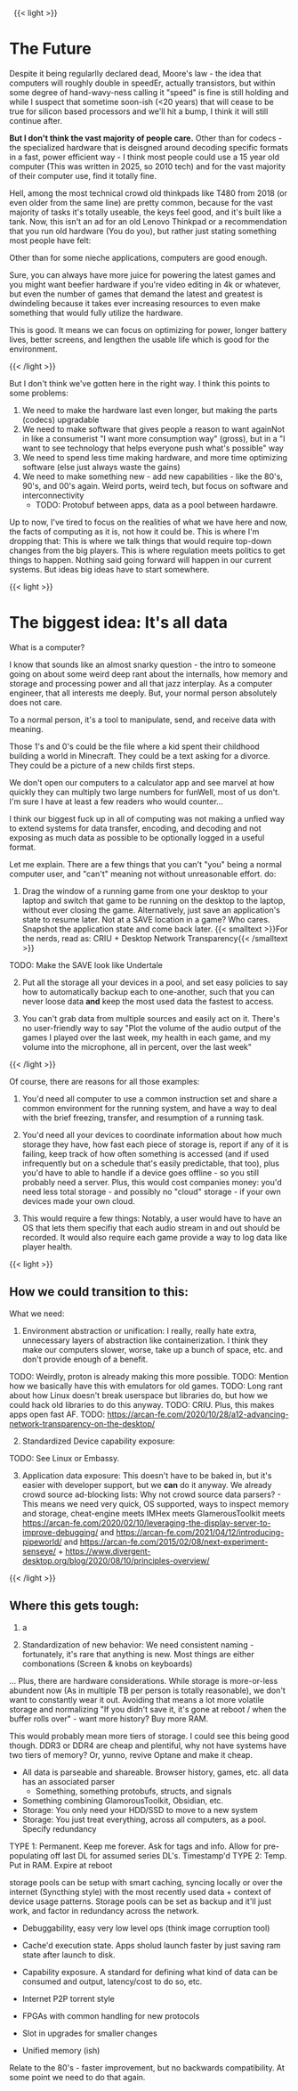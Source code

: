  
{{< light >}}
# The Future

Despite it being regularlly declared dead, Moore's law - the idea that computers will roughly double in speed<footnote>Er, actually transistors, but within some degree of hand-wavy-ness calling it "speed" is fine</footnote> is still holding and while I suspect that sometime soon-ish (<20 years) that will cease to be true for silicon based processors and we'll hit a bump, I think it will still continue after.

**But I don't think the vast majority of people care.** Other than for codecs - the specialized hardware that is deisgned around decoding specific formats in a fast, power efficient way - I think most people could use a 15 year old computer (This was written in 2025, so 2010 tech) and for the vast majority of their computer use, find it totally fine.

Hell, among the most technical crowd old thinkpads like T480 from 2018 (or even older from the same line) are pretty common, because for the vast majority of tasks it's totally useable, the keys feel good, and it's built like a tank. Now, this isn't an ad for an old Lenovo Thinkpad or a recommendation that you run old hardware (You do you), but rather just stating something most people have felt:

Other than for some nieche applications, computers are good enough.

Sure, you can always have more juice for powering the latest games and you might want beefier hardware if you're video editing in 4k or whatever, but even the number of games that demand the latest and greatest is dwindeling because it takes ever increasing resources to even make something that would fully utilize the hardware.

This is good. It means we can focus on optimizing for power, longer battery lives, better screens, and lengthen the usable life which is good for the environment.

{{< /light >}}

But I don't think we've gotten here in the right way. I think this points to some problems:
1. We need to make the hardware last even longer, but making the parts (codecs) upgradable
2. We need to make software that gives people a reason to want again<footnote>Not in like a consumerist "I want more consumption way" (gross), but in a "I want to see technology that helps everyone push what's possible" way</footnote>
3. We need to spend less time making hardware, and more time optimizing software (else just always waste the gains)
4. We need to make something new - add new capabilities - like the 80's, 90's, and 00's again. Weird ports, weird tech, but focus on software and interconnectivity
    * TODO: Protobuf between apps, data as a pool between hardawre.

Up to now, I've tired to focus on the realities of what we have here and now, the facts of computing as it is, not how it could be. This is where I'm dropping that: This is where we talk things that would require top-down changes from the big players. This is where regulation meets politics to get things to happen. Nothing said going forward will happen in our current systems. But ideas big ideas have to start somewhere.

{{< light >}}
# The biggest idea: It's all data

What is a computer?

I know that sounds like an almost snarky question - the intro to someone going on about some weird deep rant about the internalls, how memory and storage and processing power and all that jazz interplay. As a computer engineer, that all interests me deeply. But, your normal person absolutely does not care.

To a normal person, it's a tool to manipulate, send, and receive data with meaning.

Those 1's and 0's could be the file where a kid spent their childhood building a world in Minecraft. They could be a text asking for a divorce. They could be a picture of a new childs first steps.

We don't open our computers to a calculator app and see marvel at how quickly they can multiply two large numbers for fun<footnote>Well, most of us don't. I'm sure I have at least a few readers who would counter...</footnote>

I think our biggest fuck up in all of computing was not making a unfied way to extend systems for data transfer, encoding, and decoding and not exposing as much data as possible to be optionally logged in a useful format.

Let me explain. There are a few things that you can't <footnote>"you" being a normal computer user, and "can't" meaning not without unreasonable effort.</footnote> do:

1. Drag the window of a running game from one your desktop to your laptop and switch that game to be running on the desktop to the laptop, without ever closing the game. Alternatively, just save an application's state to resume later. Not at a SAVE location in a game? Who cares. Snapshot the application state and come back later.
{{< smalltext >}}For the nerds, read as: CRIU + Desktop Network Transparency{{< /smalltext >}}

TODO: Make the SAVE look like Undertale

2. Put all the storage all your devices in a pool, and set easy policies to say how to automatically backup each to one-another, such that you can never loose data **and** keep the most used data the fastest to access.

3. You can't grab data from multiple sources and easily act on it. There's no user-friendly way to say "Plot the volume of the audio output of the games I played over the last week, my health in each game, and my volume into the microphone, all in percent, over the last week"

{{< /light >}}

Of course, there are reasons for all those examples:

1. You'd need all computer to use a common instruction set and share a common environment for the running system, and have a way to deal with the brief freezing, transfer, and resumption of a running task.

2. You'd need all your devices to coordinate information about how much storage they have, how fast each piece of storage is, report if any of it is failing, keep track of how often something is accessed (and if used infrequently but on a schedule that's easily predictable, that too), plus you'd have to able to handle if a device goes offline - so you still probably need a server. Plus, this would cost companies money: you'd need less total storage - and possibly no "cloud" storage - if your own devices made your own cloud. 

3. This would require a few things: Notably, a user would have to have an OS that lets them specifiy that each audio stream in and out should be recorded. It would also require each game provide a way to log data like player health.


{{< light >}}

## How we could transition to this:

What we need:

1. Environment abstraction or unification: I really, really hate extra, unnecessary layers of abstraction like containerization. I think they make our computers slower, worse, take up a bunch of space, etc. and don't provide enough of a benefit.

TODO: Weirdly, proton is already making this more possible.
TODO: Mention how we basically have this with emulators for old games.
TODO: Long rant about how Linux doesn't break userspace but libraries do, but how we could hack old libraries to do this anyway.
TODO: CRIU. Plus, this makes apps open fast AF.
TODO: https://arcan-fe.com/2020/10/28/a12-advancing-network-transparency-on-the-desktop/

2. Standardized Device capability exposure:

TODO: See Linux or Embassy. 

3. Application data exposure: This doesn't have to be baked in, but it's easier with developer support, but we **can** do it anyway. We already crowd source ad-blocking lists: Why not crowd source data parsers? - This means we need very quick, OS supported, ways to inspect memory and storage, cheat-engine meets IMHex meets GlamerousToolkit meets https://arcan-fe.com/2020/02/10/leveraging-the-display-server-to-improve-debugging/ and https://arcan-fe.com/2021/04/12/introducing-pipeworld/ and https://arcan-fe.com/2015/02/08/next-experiment-senseye/ + https://www.divergent-desktop.org/blog/2020/08/10/principles-overview/

{{< /light >}}

## Where this gets tough:

1. a

2. Standardization of new behavior: We need consistent naming - fortunately, it's rare that anything is new. Most things are either combonations (Screen & knobs on keyboards)

... Plus, there are hardware considerations. While storage is more-or-less abundent now (As in multiple TB per person is totally reasonable), we don't want to constantly wear it out. Avoiding that means a lot more volatile storage and normalizing "If you didn't save it, it's gone at reboot / when the buffer rolls over" - want more history? Buy more RAM.

This would probably mean more tiers of storage. I could see this being good though. DDR3 or DDR4 are cheap and plentiful, why not have systems have two tiers of memory? Or, yunno, revive Optane and make it cheap.

* All data is parseable and shareable. Browser history, games, etc. all data has an associated parser
    - Something, something protobufs, structs, and signals
* Something combining GlamorousToolkit, Obsidian, etc.
* Storage: You only need your HDD/SSD to move to a new system
* Storage: You just treat everything, across all computers, as a pool. Specify redundancy

TYPE 1: Permanent. Keep me forever. Ask for tags and info. Allow for pre-populating off last DL for assumed series DL's. Timestamp'd
TYPE 2: Temp. Put in RAM. Expire at reboot

storage pools can be setup with smart caching, syncing locally or over the internet (Syncthing style) with the most recently used data + context of device usage patterns. Storage pools can be set as backup and it'll just work, and factor in redundancy across the network.

* Debuggability, easy very low level ops (think image corruption tool)

* Cache'd execution state. Apps sholud launch faster by just saving ram state after launch to disk.

* Capability exposure. A standard for defining what kind of data can be consumed and output, latency/cost to do so, etc.

* Internet P2P torrent style

* FPGAs with common handling for new protocols
* Slot in upgrades for smaller changes
* Unified memory (ish)


Relate to the 80's - faster improvement, but no backwards compatibility. At some point we need to do that again.